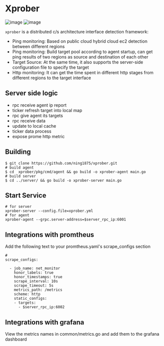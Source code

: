 # Xprober
![image](https://github.com/ning1875/xprober/images/icmp.jpg)
![image](https://github.com/ning1875/xprober/images/http.jpg)


`xprober`  is a distributed c/s architecture interface detection framework:

* Ping monitoring: Based on public cloud hybrid cloud ec2 detection between different regions
* Ping monitoring: Build target pool according to agent startup, can get ping results of two regions as source and destination of each other
* Target Source: At the same time, it also supports the server-side configuration file to specify the target
* Http monitoring: It can get the time spent in different http stages from different regions to the target interface

## Server side logic
- rpc receive agent ip report 
- ticker refresh target into local map 
- rpc give agent its targets 
- rpc receive data
- update to local cache
- ticker data process
- expose prome http metric


## Building
   

```
$ git clone https://github.com/ning1875/xprober.git
# build agent
$ cd  xprober/pkg/cmd/agent && go build -o xprober-agent main.go 
# build server
$ cd ../server/ && go build -o xprober-server main.go 
```


## Start Service
```
# for server 
xprober-server --config.file=xprober.yml
# for agent 
xprober-agent --grpc.server-address=$server_rpc_ip:6001
```

## Integrations with promtheus 
Add the following text to your promtheus.yaml's scrape_configs section
```
# 
scrape_configs:

  - job_name: net_monitor
    honor_labels: true
    honor_timestamps: true
    scrape_interval: 10s
    scrape_timeout: 5s
    metrics_path: /metrics
    scheme: http
    static_configs:
    - targets:
      - $server_rpc_ip:6002
```

## Integrations with grafana
View the metrics names in common/metrics.go and add them to the grafana dashboard
